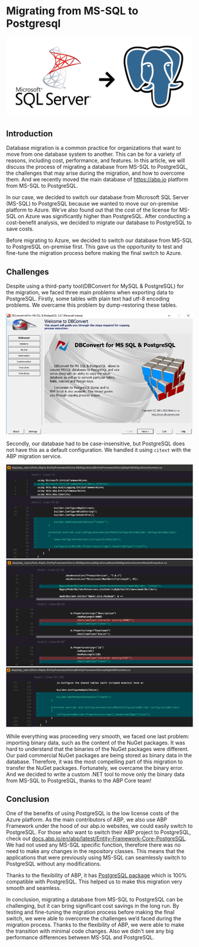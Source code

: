 # Migrating from MS-SQL to Postgresql

![sql-server-to-postgres](images/sql-server-to-postgres.jpg)

## Introduction

Database migration is a common practice for organizations that want to move from one database system to another. This can be for a variety of reasons, including cost, performance, and features. In this article, we will discuss the process of migrating a database from MS-SQL to PostgreSQL, the challenges that may arise during the migration, and how to overcome them. And we recently moved the main database of https://abp.io platform from MS-SQL to PostgreSQL. 

In our case, we decided to switch our database from Microsoft SQL Server (MS-SQL) to PostgreSQL because we wanted to move our on-premise platform to Azure. We’ve also found out that the cost of the license for MS-SQL on Azure was significantly higher than PostgreSQL. After conducting a cost-benefit analysis, we decided to migrate our database to PostgreSQL to save costs.

Before migrating to Azure, we decided to switch our database from MS-SQL to PostgreSQL on-premise first. This gave us the opportunity to test and fine-tune the migration process before making the final switch to Azure.

## Challenges

Despite using a third-party tool(DBConvert for MySQL & PostgreSQL) for the migration, we faced three main problems when exporting data to PostgreSQL. Firstly, some tables with plain text had utf-8 encoding problems. We overcame this problem by dump-restoring these tables.

![db-converter](images/db-converter.jpg)


Secondly, our database had to be case-insensitive, but PostgreSQL does not have this as a default configuration. We handled it using `citext` with the ABP migration service.

![citext-1](images/citext-1.jpg)
![citext-2](images/citext-2.jpg)
![citext-3](images/citext-3.jpg)


While everything was proceeding very smooth, we faced one last problem: importing binary data, such as the content of the NuGet packages. It was hard to understand that the binaries of the NuGet packages were different. Our paid commercial NuGet packages are being stored as binary data in the database. Therefore, it was the most compelling part of this migration to transfer the NuGet packages. Fortunately, we overcame the binary error. And we decided to write a custom .NET tool to move only the binary data from MS-SQL to PostgreSQL, thanks to the ABP Core team!


## Conclusion

One of the benefits of using PostgreSQL is the low license costs of the Azure platform. As the main contributors of ABP, we also use ABP Framework under the hood of our abp.io websites, we could easily switch to PostgreSQL. For those who want to switch their ABP project to PostgreSQL, check out [docs.abp.io/en/abp/latest/Entity-Framework-Core-PostgreSQL](https://docs.abp.io/en/abp/latest/Entity-Framework-Core-PostgreSQL). We had not used any MS-SQL specific function, therefore there was no need to make any changes in the repository classes. This means that the applications that were previously using MS-SQL can seamlessly switch to PostgreSQL without any modifications.

Thanks to the flexibility of ABP, it has [PostgreSQL package](https://www.nuget.org/packages/Volo.Abp.EntityFrameworkCore.PostgreSql) which is 100% compatible with PostgreSQL. This helped us to make this migration very smooth and seamless.

In conclusion, migrating a database from MS-SQL to PostgreSQL can be challenging, but it can bring significant cost savings in the long run. By testing and fine-tuning the migration process before making the final switch, we were able to overcome the challenges we’d faced during the migration process. Thanks to the flexibility of ABP, we were able to make the transition with minimal code changes. Also we didn't see any big performance differences between MS-SQL and PostgreSQL.

